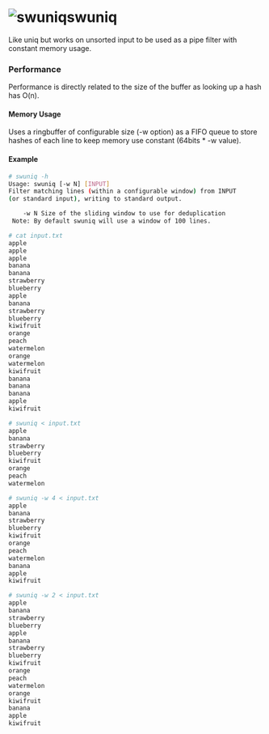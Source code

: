 # ![swuniq](https://i.imgur.com/LpN432Z.png)swuniq
Like uniq but works on unsorted input to be used as a pipe filter with constant memory usage.

### Performance
Performance is directly related to the size of the buffer as looking up a hash has O(n).

#### Memory Usage
Uses a ringbuffer of configurable size (-w option) as a FIFO queue to store hashes of each line to keep memory use constant (64bits * -w value).


#### Example
```sh
# swuniq -h
Usage: swuniq [-w N] [INPUT]
Filter matching lines (within a configurable window) from INPUT 
(or standard input), writing to standard output.

	-w N Size of the sliding window to use for deduplication
 Note: By default swuniq will use a window of 100 lines.

# cat input.txt 
apple
apple
apple
banana
banana
strawberry
blueberry
apple
banana
strawberry
blueberry
kiwifruit
orange
peach
watermelon
orange
watermelon
kiwifruit
banana
banana
banana
apple
kiwifruit

# swuniq < input.txt
apple
banana
strawberry
blueberry
kiwifruit
orange
peach
watermelon

# swuniq -w 4 < input.txt
apple
banana
strawberry
blueberry
kiwifruit
orange
peach
watermelon
banana
apple
kiwifruit

# swuniq -w 2 < input.txt 
apple
banana
strawberry
blueberry
apple
banana
strawberry
blueberry
kiwifruit
orange
peach
watermelon
orange
kiwifruit
banana
apple
kiwifruit
 
```
